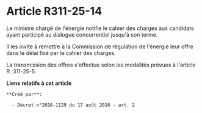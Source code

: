 # Article R311-25-14

Le ministre chargé de l'énergie notifie le cahier des charges aux candidats ayant participé au dialogue concurrentiel jusqu'à
son terme. 

Il les invite à remettre à la Commission de régulation de l'énergie leur offre dans le délai fixé par le cahier des charges. 

La transmission des offres s'effectue selon les modalités prévues à l'article R. 311-25-5.

**Liens relatifs à cet article**

	**Créé par**:

	  - Décret n°2016-1129 du 17 août 2016 - art. 2
